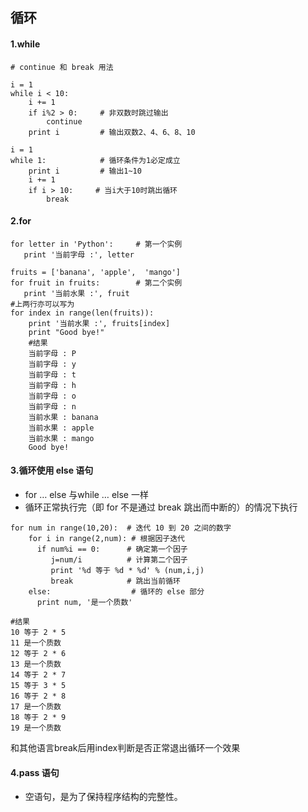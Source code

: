 ## 循环
#### 1.while  

	# continue 和 break 用法
	 
	i = 1
	while i < 10:   
	    i += 1
	    if i%2 > 0:     # 非双数时跳过输出
	        continue
	    print i         # 输出双数2、4、6、8、10
	 
	i = 1
	while 1:            # 循环条件为1必定成立
	    print i         # 输出1~10
	    i += 1
	    if i > 10:     # 当i大于10时跳出循环
	        break
#### 2.for

	for letter in 'Python':     # 第一个实例
	   print '当前字母 :', letter
	 
	fruits = ['banana', 'apple',  'mango']
	for fruit in fruits:        # 第二个实例
	   print '当前水果 :', fruit
	#上两行亦可以写为
	for index in range(len(fruits)):
		print '当前水果 :', fruits[index]
		print "Good bye!"
		#结果
		当前字母 : P
		当前字母 : y
		当前字母 : t
		当前字母 : h
		当前字母 : o
		当前字母 : n
		当前水果 : banana
		当前水果 : apple
		当前水果 : mango
		Good bye!
#### 3.循环使用 else 语句  
* for … else 与while … else 一样
* 循环正常执行完（即 for 不是通过 break 跳出而中断的）的情况下执行  
>

	for num in range(10,20):  # 迭代 10 到 20 之间的数字
	   	for i in range(2,num): # 根据因子迭代
	      if num%i == 0:      # 确定第一个因子
	         j=num/i          # 计算第二个因子
	         print '%d 等于 %d * %d' % (num,i,j)
	         break            # 跳出当前循环
	   	else:                  # 循环的 else 部分
	      print num, '是一个质数'
	
	#结果
	10 等于 2 * 5
	11 是一个质数
	12 等于 2 * 6
	13 是一个质数
	14 等于 2 * 7
	15 等于 3 * 5
	16 等于 2 * 8
	17 是一个质数
	18 等于 2 * 9
	19 是一个质数
和其他语言break后用index判断是否正常退出循环一个效果
#### 4.pass 语句
* 空语句，是为了保持程序结构的完整性。